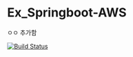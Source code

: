 # Ex_Springboot-AWS

ㅇㅇ 추가함

[![Build Status](https://travis-ci.com/njg7194/Ex_Springboot-AWS.svg?branch=master)](https://travis-ci.com/njg7194/Ex_Springboot-AWS)